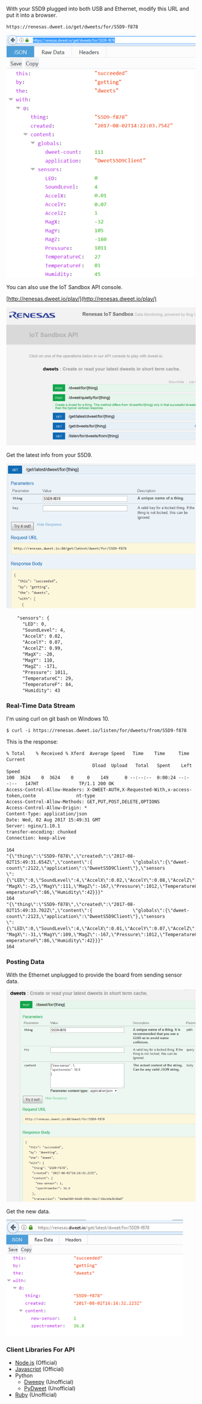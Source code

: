With your S5D9 plugged into both USB and Ethernet, modify this URL and put it into a browser.

    https://renesas.dweet.io/get/dweets/for/S5D9-f878

![](img/dweet/all-data.png)

You can also use the IoT Sandbox API console.

[http://renesas.dweet.io/play/](http://renesas.dweet.io/play/)


![](img/dweet/api-console.png)

Get the latest info from your S5D9.

![](img/dweet/latest-dweet.png)

        "sensors": {
          "LED": 0,
          "SoundLevel": 4,
          "AccelX": 0.02,
          "AccelY": 0.07,
          "AccelZ": 0.99,
          "MagX": -20,
          "MagY": 110,
          "MagZ": -171,
          "Pressure": 1011,
          "TemperatureC": 29,
          "TemperatureF": 84,
          "Humidity": 43


### Real-Time Data Stream

I'm using curl on git bash on Windows 10.

    $ curl -i https://renesas.dweet.io/listen/for/dweets/from/S5D9-f878

This is the response:

    % Total    % Received % Xferd  Average Speed   Time    Time     Time  Current
                                    Dload  Upload   Total   Spent    Left  Speed
    100  3624    0  3624    0     0    149      0 --:--:--  0:00:24 --:--:--   147HT               TP/1.1 200 OK
    Access-Control-Allow-Headers: X-DWEET-AUTH,X-Requested-With,x-access-token,conte               nt-type
    Access-Control-Allow-Methods: GET,PUT,POST,DELETE,OPTIONS
    Access-Control-Allow-Origin: *
    Content-Type: application/json
    Date: Wed, 02 Aug 2017 15:49:31 GMT
    Server: nginx/1.10.1
    transfer-encoding: chunked
    Connection: keep-alive

    164
    "{\"thing\":\"S5D9-f878\",\"created\":\"2017-08-02T15:49:31.654Z\",\"content\":{               \"globals\":{\"dweet-count\":2122,\"application\":\"DweetS5D9Client\"},\"sensors               \":{\"LED\":0,\"SoundLevel\":4,\"AccelX\":0.02,\"AccelY\":0.08,\"AccelZ\":0.98,\               "MagX\":-25,\"MagY\":111,\"MagZ\":-167,\"Pressure\":1012,\"TemperatureC\":30,\"T               emperatureF\":86,\"Humidity\":42}}}"
    164
    "{\"thing\":\"S5D9-f878\",\"created\":\"2017-08-02T15:49:33.702Z\",\"content\":{               \"globals\":{\"dweet-count\":2123,\"application\":\"DweetS5D9Client\"},\"sensors               \":{\"LED\":0,\"SoundLevel\":4,\"AccelX\":0.01,\"AccelY\":0.07,\"AccelZ\":0.99,\               "MagX\":-31,\"MagY\":109,\"MagZ\":-167,\"Pressure\":1012,\"TemperatureC\":30,\"T               emperatureF\":86,\"Humidity\":42}}}"
    164

### Posting Data

With the Ethernet unplugged to provide the board from sending sensor data.

![](img/dweet/create-dweet.png)

Get the new data.

![](img/dweet/get-new-dweet.png)

### Client Libraries For API

* [Node.js](https://github.com/buglabs/node-dweetio) (Official)
* [Javascript](https://github.com/buglabs/dweetio-client) (Official)
* Python 
    * [Dweepy](https://github.com/paddycarey/dweepy) (Unofficial)
    * [PyDweet](https://github.com/bliti/pydweet) (Unofficial)
* [Ruby](https://github.com/vannell/ruby-dweetio) (Unofficial)
